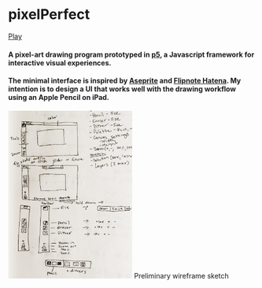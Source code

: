 # pixelPerfect
[Play](https://cvmaxie.github.io/pixelPerfect/)
#### A pixel-art drawing program prototyped in [p5](https://p5js.org/), a Javascript framework for interactive visual experiences.
#### The minimal interface is inspired by [Aseprite](https://www.aseprite.org/) and [Flipnote Hatena](https://en.wikipedia.org/wiki/Flipnote_Studio). My intention is to design a UI that works well with the drawing workflow using an Apple Pencil on iPad.
<img src="wireframesketch.png" width="50%" style="align: center;">
Preliminary wireframe sketch

